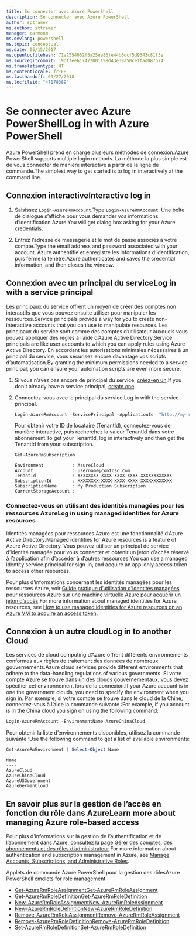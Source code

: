 ```yaml
---
title: Se connecter avec Azure PowerShell
description: Se connecter avec Azure PowerShell
author: sptramer
ms.author: sttramer
manager: carmonm
ms.devlang: powershell
ms.topic: conceptual
ms.date: 05/15/2017
ms.openlocfilehash: 71a2554052f5a25ea86fe44b6dcf5d9343c81f3e
ms.sourcegitcommit: 19dffee617477001f98d43e39a50ce1fad087b74
ms.translationtype: HT
ms.contentlocale: fr-FR
ms.lasthandoff: 09/27/2018
ms.locfileid: "47178389"
---
```

# <a name="log-in-with-azure-powershell"></a><span data-ttu-id="99755-103">Se connecter avec Azure PowerShell</span><span class="sxs-lookup"><span data-stu-id="99755-103">Log in with Azure PowerShell</span></span>

<span data-ttu-id="99755-104">Azure PowerShell prend en charge plusieurs méthodes de connexion.</span><span class="sxs-lookup"><span data-stu-id="99755-104">Azure PowerShell supports multiple login methods.</span></span> <span data-ttu-id="99755-105">La méthode la plus simple est de vous connecter de manière interactive à partir de la ligne de commande.</span><span class="sxs-lookup"><span data-stu-id="99755-105">The simplest way to get started is to log in interactively at the command line.</span></span>

## <a name="interactive-log-in"></a><span data-ttu-id="99755-106">Connexion interactive</span><span class="sxs-lookup"><span data-stu-id="99755-106">Interactive log in</span></span>

1. <span data-ttu-id="99755-107">Saisissez `Login-AzureRmAccount`.</span><span class="sxs-lookup"><span data-stu-id="99755-107">Type `Login-AzureRmAccount`.</span></span> <span data-ttu-id="99755-108">Une boîte de dialogue s’affiche pour vous demander vos informations d’identification Azure.</span><span class="sxs-lookup"><span data-stu-id="99755-108">You will get dialog box asking for your Azure credentials.</span></span>

2. <span data-ttu-id="99755-109">Entrez l’adresse de messagerie et le mot de passe associés à votre compte.</span><span class="sxs-lookup"><span data-stu-id="99755-109">Type the email address and password associated with your account.</span></span> <span data-ttu-id="99755-110">Azure authentifie et enregistre les informations d’identification, puis ferme la fenêtre.</span><span class="sxs-lookup"><span data-stu-id="99755-110">Azure authenticates and saves the credential information, and then closes the window.</span></span>

## <a name="log-in-with-a-service-principal"></a><span data-ttu-id="99755-111">Connexion avec un principal du service</span><span class="sxs-lookup"><span data-stu-id="99755-111">Log in with a service principal</span></span>

<span data-ttu-id="99755-112">Les principaux du service offrent un moyen de créer des comptes non interactifs que vous pouvez ensuite utiliser pour manipuler les ressources.</span><span class="sxs-lookup"><span data-stu-id="99755-112">Service principals provide a way for you to create non-interactive accounts that you can use to manipulate resources.</span></span> <span data-ttu-id="99755-113">Les principaux du service sont comme des comptes d’utilisateur auxquels vous pouvez appliquer des règles à l’aide d’Azure Active Directory.</span><span class="sxs-lookup"><span data-stu-id="99755-113">Service principals are like user accounts to which you can apply rules using Azure Active Directory.</span></span> <span data-ttu-id="99755-114">En accordant les autorisations minimales nécessaires à un principal du service, vous sécurisez encore davantage vos scripts d’automatisation.</span><span class="sxs-lookup"><span data-stu-id="99755-114">By granting the minimum permissions needed to a service principal, you can ensure your automation scripts are even more secure.</span></span>

1. <span data-ttu-id="99755-115">Si vous n’avez pas encore de principal du service, [créez-en un](create-azure-service-principal-azureps.md).</span><span class="sxs-lookup"><span data-stu-id="99755-115">If you don't already have a service principal, [create one](create-azure-service-principal-azureps.md).</span></span>

2. <span data-ttu-id="99755-116">Connectez-vous avec le principal du service.</span><span class="sxs-lookup"><span data-stu-id="99755-116">Log in with the service principal.</span></span>

    ```powershell
    Login-AzureRmAccount -ServicePrincipal -ApplicationId  "http://my-app" -Credential $pscredential -TenantId $tenantid
    ```

    <span data-ttu-id="99755-117">Pour obtenir votre ID de locataire (TenantId), connectez-vous de manière interactive, puis recherchez la valeur TenantId dans votre abonnement.</span><span class="sxs-lookup"><span data-stu-id="99755-117">To get your TenantId, log in interactively and then get the TenantId from your subscription.</span></span>

    ```powershell
    Get-AzureRmSubscription
    ```

    ```output
    Environment           : AzureCloud
    Account               : username@contoso.com
    TenantId              : XXXXXXXX-XXXX-XXXX-XXXX-XXXXXXXXXXXX
    SubscriptionId        : XXXXXXXX-XXXX-XXXX-XXXX-XXXXXXXXXXXX
    SubscriptionName      : My Production Subscription
    CurrentStorageAccount :
    ```

### <a name="log-in-using-managed-identities-for-azure-resources"></a><span data-ttu-id="99755-118">Connectez-vous en utilisant des identités managées pour les ressources Azure</span><span class="sxs-lookup"><span data-stu-id="99755-118">Log in using managed identities for Azure resources</span></span>

<span data-ttu-id="99755-119">Identités managées pour ressources Azure est une fonctionnalité d’Azure Active Directory.</span><span class="sxs-lookup"><span data-stu-id="99755-119">Managed identities for Azure resources is a feature of Azure Active Directory.</span></span> <span data-ttu-id="99755-120">Vous pouvez utiliser un principal de service d’identité managée pour vous connecter et obtenir un jeton d’accès réservé à l’application afin d’accéder à d’autres ressources.</span><span class="sxs-lookup"><span data-stu-id="99755-120">You can use a managed identity service principal for sign-in, and acquire an app-only access token to access other resources.</span></span>

<span data-ttu-id="99755-121">Pour plus d’informations concernant les identités managées pour les ressources Azure, voir [Guide pratique d’utilisation d’identités managées pour ressources Azure sur une machine virtuelle Azure pour acquérir un jeton d’accès](/azure/active-directory/managed-identities-azure-resources/how-to-use-vm-token).</span><span class="sxs-lookup"><span data-stu-id="99755-121">For more information about managed identities for Azure resources, see [How to use managed identities for Azure resources on an Azure VM to acquire an access token](/azure/active-directory/managed-identities-azure-resources/how-to-use-vm-token).</span></span>

## <a name="log-in-to-another-cloud"></a><span data-ttu-id="99755-122">Connexion à un autre cloud</span><span class="sxs-lookup"><span data-stu-id="99755-122">Log in to another Cloud</span></span>

<span data-ttu-id="99755-123">Les services de cloud computing d’Azure offrent différents environnements conformes aux règles de traitement des données de nombreux gouvernements.</span><span class="sxs-lookup"><span data-stu-id="99755-123">Azure cloud services provide different environments that adhere to the data-handling regulations of various governments.</span></span> <span data-ttu-id="99755-124">Si votre compte Azure se trouve dans un des clouds gouvernementaux, vous devez spécifier cet environnement lors de la connexion.</span><span class="sxs-lookup"><span data-stu-id="99755-124">If your Azure account is in one the government clouds, you need to specify the environment when you sign in.</span></span> <span data-ttu-id="99755-125">Par exemple, si votre compte se trouve dans le cloud de la Chine, connectez-vous à l’aide la commande suivante :</span><span class="sxs-lookup"><span data-stu-id="99755-125">For example, if you account is in the China cloud you sign on using the following command:</span></span>

```powershell
Login-AzureRmAccount -EnvironmentName AzureChinaCloud
```

<span data-ttu-id="99755-126">Pour obtenir la liste d’environnements disponibles, utilisez la commande suivante :</span><span class="sxs-lookup"><span data-stu-id="99755-126">Use the following command to get a list of available environments:</span></span>

```powershell
Get-AzureRmEnvironment | Select-Object Name
```

```output
Name
----
AzureCloud
AzureChinaCloud
AzureUSGovernment
AzureGermanCloud
```

## <a name="learn-more-about-managing-azure-role-based-access"></a><span data-ttu-id="99755-127">En savoir plus sur la gestion de l’accès en fonction du rôle dans Azure</span><span class="sxs-lookup"><span data-stu-id="99755-127">Learn more about managing Azure role-based access</span></span>

<span data-ttu-id="99755-128">Pour plus d’informations sur la gestion de l’authentification et de l’abonnement dans Azure, consultez la page [Gérer des comptes, des abonnements et des rôles d’administrateur](/azure/active-directory/role-based-access-control-configure).</span><span class="sxs-lookup"><span data-stu-id="99755-128">For more information about authentication and subscription management in Azure, see [Manage Accounts, Subscriptions, and Administrative Roles](/azure/active-directory/role-based-access-control-configure).</span></span>

<span data-ttu-id="99755-129">Applets de commande Azure PowerShell pour la gestion des rôles</span><span class="sxs-lookup"><span data-stu-id="99755-129">Azure PowerShell cmdlets for role management</span></span>

* [<span data-ttu-id="99755-130">Get-AzureRmRoleAssignment</span><span class="sxs-lookup"><span data-stu-id="99755-130">Get-AzureRmRoleAssignment</span></span>](/powershell/module/AzureRM.Resources/Get-AzureRmRoleAssignment)
* [<span data-ttu-id="99755-131">Get-AzureRmRoleDefinition</span><span class="sxs-lookup"><span data-stu-id="99755-131">Get-AzureRmRoleDefinition</span></span>](/powershell/module/AzureRM.Resources/Get-AzureRmRoleDefinition)
* [<span data-ttu-id="99755-132">New-AzureRmRoleAssignment</span><span class="sxs-lookup"><span data-stu-id="99755-132">New-AzureRmRoleAssignment</span></span>](/powershell/module/AzureRM.Resources/New-AzureRmRoleAssignment)
* [<span data-ttu-id="99755-133">New-AzureRmRoleDefinition</span><span class="sxs-lookup"><span data-stu-id="99755-133">New-AzureRmRoleDefinition</span></span>](/powershell/module/AzureRM.Resources/New-AzureRmRoleDefinition)
* [<span data-ttu-id="99755-134">Remove-AzureRmRoleAssignment</span><span class="sxs-lookup"><span data-stu-id="99755-134">Remove-AzureRmRoleAssignment</span></span>](/powershell/module/AzureRM.Resources/Remove-AzureRmRoleAssignment)
* [<span data-ttu-id="99755-135">Remove-AzureRmRoleDefinition</span><span class="sxs-lookup"><span data-stu-id="99755-135">Remove-AzureRmRoleDefinition</span></span>](/powershell/module/AzureRM.Resources/Remove-AzureRmRoleDefinition)
* [<span data-ttu-id="99755-136">Set-AzureRmRoleDefinition</span><span class="sxs-lookup"><span data-stu-id="99755-136">Set-AzureRmRoleDefinition</span></span>](/powershell/moduel/AzureRM.Resources/Set-AzureRmRoleDefinition)
